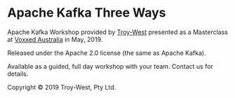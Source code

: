 # Apache Kafka Three Ways

Apache Kafka Workshop provided by [Troy-West](http://www.troywest.com) presented as a Masterclass at [Voxxed Australia](https://australia.voxxeddays.com/) in May, 2019.

Released under the Apache 2.0 license (the same as Apache Kafka).

Available as a guided, full day workshop with your team. Contact us for details.



Copyright © 2019 Troy-West, Pty Ltd.
